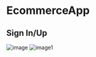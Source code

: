 # EcommerceApp
## Sign In/Up
![image](https://user-images.githubusercontent.com/32425168/117561647-c3cbf600-b0c2-11eb-982d-e297e8a10d8d.png)
![image1](https://user-images.githubusercontent.com/32425168/117561737-ae0b0080-b0c3-11eb-8501-41473b8a5f82.png)
